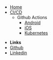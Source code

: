<!-- markdownlint-disable-next-line first-line-heading -->

- [Home](/)
- [CI/CD](/cicd/cicd.md)
  - Github Actions
    - [Android](/cicd/android.md)
    - [iOS](/cicd/github/ios.md)
    - [Kubernetes](/cicd/github/kubernetes.md)
<!-- - [Containers](/#)
  - [Kubernetes](/#)
  - [Helm Charts](/#) -->
- **Links**
- [Github](https://github.com/karlosarr)
- [Linkedin](https://www.linkedin.com/in/karlosarr)
